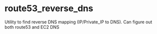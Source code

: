 route53_reverse_dns
===================

Utility to find reverse DNS mapping (IP/Private_IP to DNS). Can figure out both route53 and EC2 DNS
